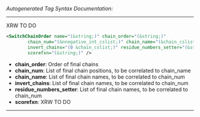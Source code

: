_Autogenerated Tag Syntax Documentation:_

---
XRW TO DO

```xml
<SwitchChainOrder name="(&string;)" chain_order="(&string;)"
        chain_num="(&nnegative_int_cslist;)" chain_name="(&chain_cslist;)"
        invert_chains="(0 &chain_cslist;)" residue_numbers_setter="(&string;)"
        scorefxn="(&string;)" />
```

-   **chain_order**: Order of final chains
-   **chain_num**: List of final chain positions, to be correlated to chain_name
-   **chain_name**: List of final chain names, to be correlated to chain_num
-   **invert_chains**: List of final chain names, to be correlated to chain_num
-   **residue_numbers_setter**: List of final chain names, to be correlated to chain_num
-   **scorefxn**: XRW TO DO

---

